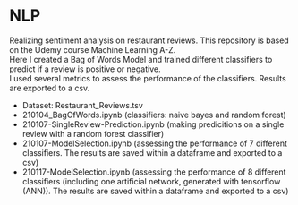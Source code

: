 # NLP

Realizing sentiment analysis on restaurant reviews. This repository is based on the Udemy course Machine Learning A-Z.<br>
Here I created a Bag of Words Model and trained different classifiers to predict if a review is positive or negative.<br>
I used several metrics to assess the performance of the classifiers. Results are exported to a csv.
* Dataset: Restaurant_Reviews.tsv
* 210104_BagOfWords.ipynb (classifiers: naive bayes and random forest)
* 210107-SingleReview-Prediction.ipynb (making predicitions on a single review with a random forest classifier)
* 210107-ModelSelection.ipynb (assessing the performance of 7 different classifiers. The results are saved within a dataframe and exported to a csv)
* 210117-ModelSelection.ipynb (assessing the performance of 8 different classifiers (including one artificial network, generated with tensorflow (ANN)). The results are saved within a dataframe and exported to a csv)

